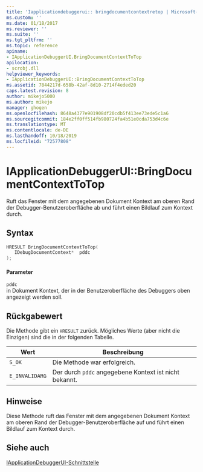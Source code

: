 ```yaml
---
title: 'Iapplicationdebuggerui:: bringdocumentcontextretop | Microsoft-Dokumentation'
ms.custom: ''
ms.date: 01/18/2017
ms.reviewer: ''
ms.suite: ''
ms.tgt_pltfrm: ''
ms.topic: reference
apiname:
- IApplicationDebuggerUI.BringDocumentContextToTop
apilocation:
- scrobj.dll
helpviewer_keywords:
- IApplicationDebuggerUI::BringDocumentContextToTop
ms.assetid: 7844217d-658b-42af-8d10-2714f4eded20
caps.latest.revision: 8
author: mikejo5000
ms.author: mikejo
manager: ghogen
ms.openlocfilehash: 8648a4377e901908df20cdb5f413ee73ede5c1a6
ms.sourcegitcommit: 184e2ff0ff514fb980724fa4b51e0cda753d4c6e
ms.translationtype: MT
ms.contentlocale: de-DE
ms.lasthandoff: 10/18/2019
ms.locfileid: "72577808"
---
```

# <a name="iapplicationdebuggeruibringdocumentcontexttotop"></a>IApplicationDebuggerUI::BringDocumentContextToTop
Ruft das Fenster mit dem angegebenen Dokument Kontext am oberen Rand der Debugger-Benutzeroberfläche ab und führt einen Bildlauf zum Kontext durch.  
  
## <a name="syntax"></a>Syntax  
  
```cpp
HRESULT BringDocumentContextToTop(  
   IDebugDocumentContext*  pddc  
);  
```  
  
#### <a name="parameters"></a>Parameter  
 `pddc`  
 in Dokument Kontext, der in der Benutzeroberfläche des Debuggers oben angezeigt werden soll.  
  
## <a name="return-value"></a>Rückgabewert  
 Die Methode gibt ein `HRESULT` zurück. Mögliches Werte (aber nicht die Einzigen) sind die in der folgenden Tabelle.  
  
|Wert|Beschreibung|  
|-----------|-----------------|  
|`S_OK`|Die Methode war erfolgreich.|  
|`E_INVALIDARG`|Der durch `pddc` angegebene Kontext ist nicht bekannt.|  
  
## <a name="remarks"></a>Hinweise  
 Diese Methode ruft das Fenster mit dem angegebenen Dokument Kontext am oberen Rand der Debugger-Benutzeroberfläche auf und führt einen Bildlauf zum Kontext durch.  
  
## <a name="see-also"></a>Siehe auch  
 [IApplicationDebuggerUI-Schnittstelle](../../winscript/reference/iapplicationdebuggerui-interface.md)